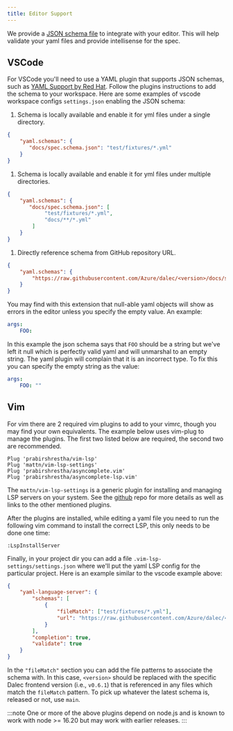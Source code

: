 ```yaml
---
title: Editor Support
---
```


We provide a [JSON schema file](https://github.com/Azure/dalec/blob/main/docs/spec.schema.json) to integrate with your editor.
This will help validate your yaml files and provide intellisense for the spec.

## VSCode

For VSCode you'll need to use a YAML plugin that supports JSON schemas, such as [YAML Support by Red Hat](https://marketplace.visualstudio.com/items?itemName=redhat.vscode-yaml).
Follow the plugins instructions to add the schema to your workspace.
Here are some examples of vscode workspace configs `settings.json` enabling the JSON schema:

1. Schema is locally available and enable it for yml files under a single directory.

```json
{
    "yaml.schemas": {
       "docs/spec.schema.json": "test/fixtures/*.yml"
    }
}
```

1. Schema is locally available and enable it for yml files under multiple directories.

```json
{
    "yaml.schemas": {
       "docs/spec.schema.json": [
            "test/fixtures/*.yml",
            "docs/**/*.yml"
        ]
    }
}
```

1. Directly reference schema from GitHub repository URL.

```json
{
    "yaml.schemas": {
        "https://raw.githubusercontent.com/Azure/dalec/<version>/docs/spec.schema.json" : "test/fixtures/*.yml"
    }
}
```

You may find with this extension that null-able yaml objects will show as errors in the editor unless you specify the empty value. An example:

```yaml
args:
    FOO:
```

In this example the json schema says that `FOO` should be a string but we've left it null which is perfectly valid yaml and will unmarshal to an empty string.
The yaml plugin will complain that it is an incorrect type. To fix this you can specify the empty string as the value:

```yaml
args:
    FOO: ""
```

## Vim

For vim there are 2 required vim plugins to add to your vimrc, though you may
find your own equivalents. The example below uses vim-plug to manage the plugins.
The first two listed below are required, the second two are recommended.

```
Plug 'prabirshrestha/vim-lsp'
Plug 'mattn/vim-lsp-settings'
Plug 'prabirshrestha/asyncomplete.vim'
Plug 'prabirshrestha/asyncomplete-lsp.vim'
```

The `mattn/vim-lsp-settings` is a generic plugin for installing and managing
LSP servers on your system.
See the [github](https://github.com/mattn/vim-lsp-settings) repo for more details
as well as links to the other mentioned plugins.

After the plugins are installed, while editing a yaml file you need to run the
following vim command to install the correct LSP, this only needs to be done one
time:

```
:LspInstallServer
```

Finally, in your project dir you can add a file `.vim-lsp-settings/settings.json`
where we'll put the yaml LSP config for the particular project. Here is an example
similar to the vscode example above:

```json
{
	"yaml-language-server": {
		"schemas": [
			{
				"fileMatch": ["test/fixtures/*.yml"],
				"url": "https://raw.githubusercontent.com/Azure/dalec/<version>/docs/spec.schema.json"
			}
		],
		"completion": true,
		"validate": true
	}
}
```

In the `"fileMatch"` section you can add the file patterns to associate the schema
with.
In this case,  `<version>`  should be replaced with the specific Dalec frontend
version  (i.e., `v0.6.1`) that is referenced in any files which match the
`fileMatch` pattern. To pick up whatever the latest schema is, released or not,
use `main`.

:::note
One or more of the above plugins depend on node.js and is known to work with
node >= 16.20 but may work with earlier releases.
:::
